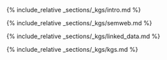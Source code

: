 
{% include_relative _sections/_kgs/intro.md %}

{% include_relative _sections/_kgs/semweb.md %}

{% include_relative _sections/_kgs/linked_data.md %}

{% include_relative _sections/_kgs/kgs.md %}






